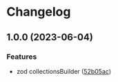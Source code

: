 # Changelog

## 1.0.0 (2023-06-04)


### Features

* zod collectionsBuilder ([52b05ac](https://github.com/valian-ca/zod-firebase-admin/commit/52b05ac4c2bbf54e83445290c97b29253163954f))
